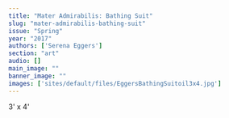 ```yaml
---
title: "Mater Admirabilis: Bathing Suit"
slug: "mater-admirabilis-bathing-suit"
issue: "Spring"
year: "2017"
authors: ['Serena Eggers']
section: "art"
audio: []
main_image: ""
banner_image: ""
images: ['sites/default/files/EggersBathingSuitoil3x4.jpg']
---
```

3' x 4'

